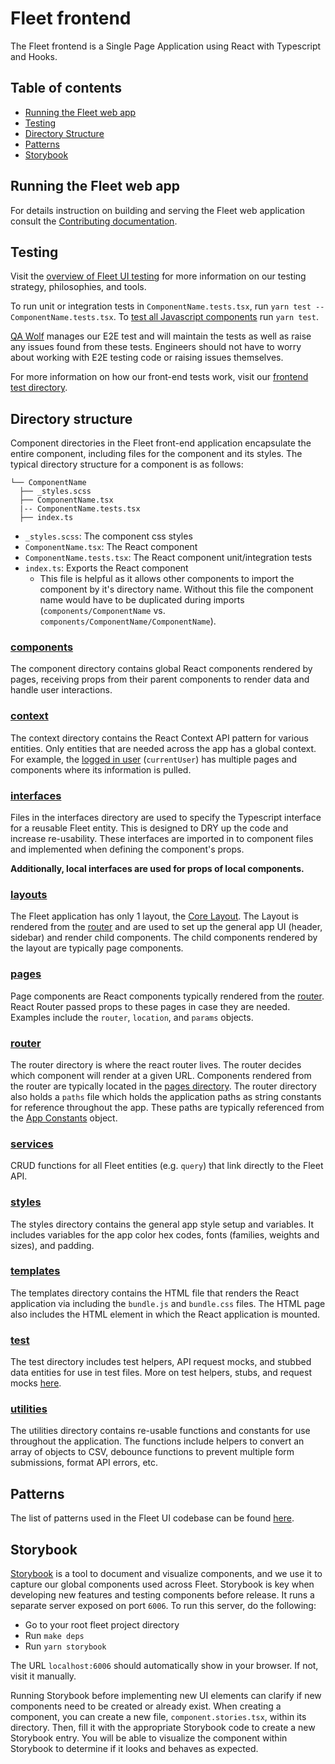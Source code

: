 # Fleet frontend

The Fleet frontend is a Single Page Application using React with Typescript and Hooks.

## Table of contents
- [Running the Fleet web app](#running-the-fleet-web-app)
- [Testing](#testing)
- [Directory Structure](#directory-structure)
- [Patterns](#patterns)
- [Storybook](#storybook)

## Running the Fleet web app

For details instruction on building and serving the Fleet web application
consult the [Contributing documentation](../docs/Contributing/README.md).

## Testing

Visit the [overview of Fleet UI testing](../docs/Contributing/guides/ui/fleet-ui-testing.md) for more information on our testing strategy, philosophies, and tools.

To run unit or integration tests in `ComponentName.tests.tsx`, run `yarn test -- ComponentName.tests.tsx`. To [test all Javascript components](https://fleetdm.com/docs/contributing/testing-and-local-development#javascript-unit-tests) run `yarn test`.


[QA Wolf](https://www.qawolf.com/) manages our E2E test and will maintain the tests as well as raise
any issues found from these tests. Engineers should not have to worry about working with E2E testing
code or raising issues themselves.

For more information on how our front-end tests work, visit our [frontend test
directory](./test/README.md).

## Directory structure

Component directories in the Fleet front-end application encapsulate the entire
component, including files for the component and its styles. The
typical directory structure for a component is as follows:

```
└── ComponentName
  ├── _styles.scss
  ├── ComponentName.tsx
  |-- ComponentName.tests.tsx
  ├── index.ts
```

- `_styles.scss`: The component css styles
- `ComponentName.tsx`: The React component
- `ComponentName.tests.tsx`: The React component unit/integration tests
- `index.ts`: Exports the React component
  - This file is helpful as it allows other components to import the component
    by it's directory name. Without this file the component name would have to
    be duplicated during imports (`components/ComponentName` vs. `components/ComponentName/ComponentName`).

### [components](./components)

The component directory contains global React components rendered by pages, receiving props from
their parent components to render data and handle user interactions.

### [context](./context)

The context directory contains the React Context API pattern for various entities.
Only entities that are needed across the app has a global context. For example,
the [logged in user](./context/app.tsx) (`currentUser`) has multiple pages and components
where its information is pulled.

### [interfaces](./interfaces)

Files in the interfaces directory are used to specify the Typescript interface for a reusable Fleet
entity. This is designed to DRY up the code and increase re-usability. These
interfaces are imported in to component files and implemented when defining the
component's props.

**Additionally, local interfaces are used for props of local components.**

### [layouts](https://github.com/fleetdm/fleet/tree/main/frontend/layouts)

The Fleet application has only 1 layout, the [Core Layout](./layouts/CoreLayout/CoreLayout.jsx).
The Layout is rendered from the [router](./router/index.tsx) and are used to set up the general
app UI (header, sidebar) and render child components.
The child components rendered by the layout are typically page components.

### [pages](./pages)

Page components are React components typically rendered from the [router](./router).
React Router passed props to these pages in case they are needed. Examples include
the `router`, `location`, and `params` objects.

### [router](./router)

The router directory is where the react router lives. The router decides which
component will render at a given URL. Components rendered from the router are
typically located in the [pages directory](./pages). The router directory also holds a `paths`
file which holds the application paths as string constants for reference
throughout the app. These paths are typically referenced from the [App
Constants](./app_constants) object.

### [services](./services)

CRUD functions for all Fleet entities (e.g. `query`) that link directly to the Fleet API.

### [styles](./styles)

The styles directory contains the general app style setup and variables. It
includes variables for the app color hex codes, fonts (families, weights and sizes), and padding.

### [templates](./templates)

The templates directory contains the HTML file that renders the React application via including the `bundle.js`
and `bundle.css` files. The HTML page also includes the HTML element in which the React application is mounted.

### [test](./test)

The test directory includes test helpers, API request mocks, and stubbed data entities for use in test files.
More on test helpers, stubs, and request mocks [here](./test/README.md).

### [utilities](./utilities)

The utilities directory contains re-usable functions and constants for use throughout the
application. The functions include helpers to convert an array of objects to
CSV, debounce functions to prevent multiple form submissions, format API errors,
etc.

## Patterns

The list of patterns used in the Fleet UI codebase can be found [here](./docs/patterns.md).

## Storybook

[Storybook](https://storybook.js.org/) is a tool to document and visualize components, and we
use it to capture our global components used across Fleet. Storybook is key when developing new
features and testing components before release. It runs a separate server exposed on port `6006`.
To run this server, do the following:

- Go to your root fleet project directory
- Run `make deps`
- Run `yarn storybook`

The URL `localhost:6006` should automatically show in your browser. If not, visit it manually.

Running Storybook before implementing new UI elements can clarify if new components need to be created or already exist. When creating a component, you can create a new file, `component.stories.tsx`, within its directory. Then, fill it with the appropriate Storybook code to create a new Storybook entry. You will be able to visualize the component within Storybook to determine if it looks and behaves as expected.
